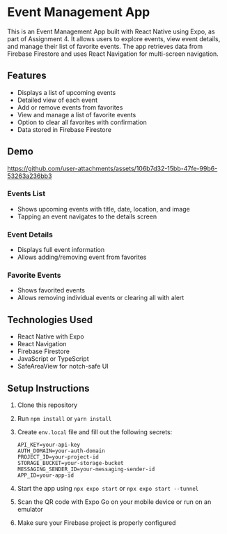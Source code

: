 # Event Management App

This is an Event Management App built with React Native using Expo, as part of Assignment 4. It allows users to explore events, view event details, and manage their list of favorite events. The app retrieves data from Firebase Firestore and uses React Navigation for multi-screen navigation.

## Features

- Displays a list of upcoming events
- Detailed view of each event
- Add or remove events from favorites
- View and manage a list of favorite events
- Option to clear all favorites with confirmation
- Data stored in Firebase Firestore

## Demo

https://github.com/user-attachments/assets/106b7d32-15bb-47fe-99b6-53263a236bb3

### Events List

- Shows upcoming events with title, date, location, and image
- Tapping an event navigates to the details screen

### Event Details

- Displays full event information
- Allows adding/removing event from favorites

### Favorite Events

- Shows favorited events
- Allows removing individual events or clearing all with alert

## Technologies Used

- React Native with Expo
- React Navigation
- Firebase Firestore
- JavaScript or TypeScript
- SafeAreaView for notch-safe UI

## Setup Instructions

1. Clone this repository
2. Run `npm install` or `yarn install`
3. Create `env.local` file and fill out the following secrets:
   
   ```env
   API_KEY=your-api-key
   AUTH_DOMAIN=your-auth-domain
   PROJECT_ID=your-project-id
   STORAGE_BUCKET=your-storage-bucket
   MESSAGING_SENDER_ID=your-messaging-sender-id
   APP_ID=your-app-id
   
5. Start the app using `npx expo start` or `npx expo start --tunnel`
6. Scan the QR code with Expo Go on your mobile device or run on an emulator
7. Make sure your Firebase project is properly configured
